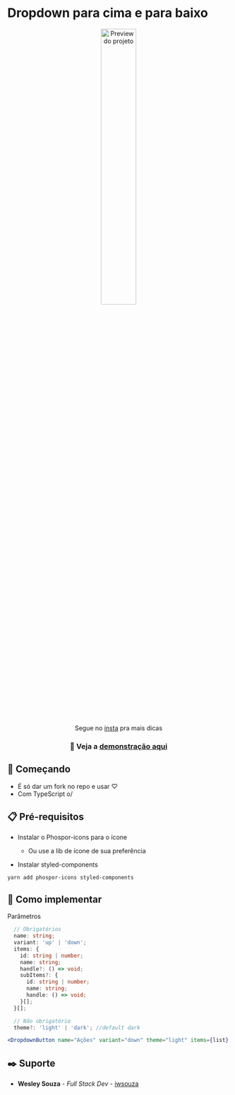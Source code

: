 # Dropdown para cima e para baixo

<div align="center">
<img src="https://i.imgur.com/dwF4EyJ.gif" alt="Preview do projeto" width="40%"/>
</div>

<p align="center">Segue no <a href="https://instagram.com/iwsouza" target="_blank">insta</a> pra mais dicas</p>

### <p align="center"> 🧪 Veja a <a href="https://dropdown-button.vercel.app/" target="_blank">demonstração aqui</a></p>

## 🚀 Começando

- É só dar um fork no repo e usar ♡
- Com TypeScript o/

## 📋 Pré-requisitos

- Instalar o Phospor-icons para o ícone

  - Ou use a lib de ícone de sua preferência

- Instalar styled-components

```
yarn add phospor-icons styled-components
```

## 🔧 Como implementar

Parâmetros

```ts
  // Obrigatórios
  name: string;
  variant: 'up' | 'down';
  items: {
    id: string | number;
    name: string;
    handle?: () => void;
    subItems?: {
      id: string | number;
      name: string;
      handle: () => void;
    }[];
  }[];

  // Não obrigatório
  theme?: 'light' | 'dark'; //default dark
```

```jsx
<DropdownButton name="Ações" variant="down" theme="light" items={list} />
```

## ✒️ Suporte

- **Wesley Souza** - _Full Stack Dev_ - [iwsouza](https://github.com/iwsouza)
